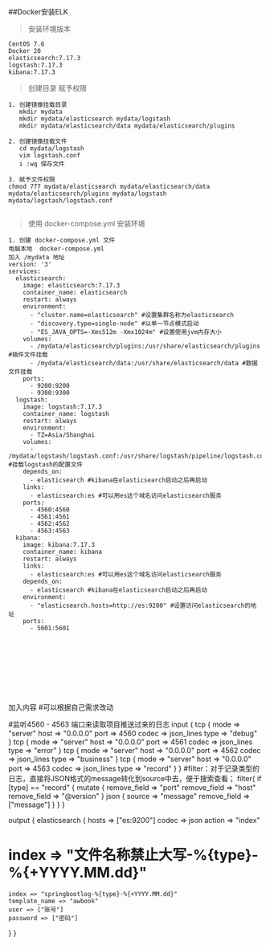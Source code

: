 ##Docker安装ELK  

> 安装环境版本
```shell
CentOS 7.6  
Docker 20    
elasticsearch:7.17.3
logstash:7.17.3
kibana:7.17.3
```
>创建目录 赋予权限
```shell
1. 创建镜像挂载目录
   mkdir mydata
   mkdir mydata/elasticsearch mydata/logstash
   mkdir mydata/elasticsearch/data mydata/elasticsearch/plugins

2. 创建镜像挂载文件
   cd mydata/logstash
   vim logstash.conf
   i :wq 保存文件   
   
3. 赋予文件权限
chmod 777 mydata/elasticsearch mydata/elasticsearch/data mydata/elasticsearch/plugins mydata/logstash mydata/logstash/logstash.conf
   
```
> 使用 docker-compose.yml 安装环境
```shell
1. 创建 docker-compose.yml 文件
电脑本地  docker-compose.yml
加入 /mydata 地址
version: '3'
services:
  elasticsearch:
    image: elasticsearch:7.17.3
    container_name: elasticsearch
    restart: always
    environment:
      - "cluster.name=elasticsearch" #设置集群名称为elasticsearch
      - "discovery.type=single-node" #以单一节点模式启动
      - "ES_JAVA_OPTS=-Xms512m -Xmx1024m" #设置使用jvm内存大小
    volumes:
      - /mydata/elasticsearch/plugins:/usr/share/elasticsearch/plugins #插件文件挂载
      - /mydata/elasticsearch/data:/usr/share/elasticsearch/data #数据文件挂载
    ports:
      - 9200:9200
      - 9300:9300
  logstash:
    image: logstash:7.17.3
    container_name: logstash
    restart: always
    environment:
      - TZ=Asia/Shanghai
    volumes:
      - /mydata/logstash/logstash.conf:/usr/share/logstash/pipeline/logstash.conf #挂载logstash的配置文件
    depends_on:
      - elasticsearch #kibana在elasticsearch启动之后再启动
    links:
      - elasticsearch:es #可以用es这个域名访问elasticsearch服务
    ports:
      - 4560:4560
      - 4561:4561
      - 4562:4562
      - 4563:4563
  kibana:
    image: kibana:7.17.3
    container_name: kibana
    restart: always
    links:
      - elasticsearch:es #可以用es这个域名访问elasticsearch服务
    depends_on:
      - elasticsearch #kibana在elasticsearch启动之后再启动
    environment:
      - "elasticsearch.hosts=http://es:9200" #设置访问elasticsearch的地址
    ports:
      - 5601:5601






   
   
   

```




加入内容   #可以根据自己需求改动

#监听4560 - 4563 端口来读取项目推送过来的日志
input {
  tcp {
    mode => "server"
    host => "0.0.0.0"
    port => 4560
    codec => json_lines
    type => "debug"
  }
  tcp {
    mode => "server"
    host => "0.0.0.0"
    port => 4561
    codec => json_lines
    type => "error"
  }
  tcp {
    mode => "server"
    host => "0.0.0.0"
    port => 4562
    codec => json_lines
    type => "business"
  }
  tcp {
    mode => "server"
    host => "0.0.0.0"
    port => 4563
    codec => json_lines
    type => "record"
  }
}
#filter：对于记录类型的日志，直接将JSON格式的message转化到source中去，便于搜索查看；
filter{
  if [type] == "record" {
    mutate {
      remove_field => "port"
      remove_field => "host"
      remove_field => "@version"
     }
    json {
      source => "message"
     remove_field => ["message"]
    }
  }
}

output {
  elasticsearch {
    hosts => ["es:9200"]
    codec => json
    action => "index"
#    index => "文件名称禁止大写-%{type}-%{+YYYY.MM.dd}"
    index => "springbootlog-%{type}-%{+YYYY.MM.dd}"
    template_name => "awbook"
    user => ["账号"]
    password => ["密码"]
  }
}




```











